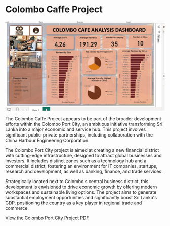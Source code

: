 # Colombo Caffe Project

![Dashboard](https://github.com/obeleg/colombo-cafe/blob/main/WhatsApp%20Image%202024-06-24%20at%2011.11.08%20AM.jpeg)

The Colombo Caffe Project appears to be part of the broader development efforts within the Colombo Port City, an ambitious initiative transforming Sri Lanka into a major economic and service hub. This project involves significant public-private partnerships, including collaboration with the China Harbour Engineering Corporation.

The Colombo Port City project is aimed at creating a new financial district with cutting-edge infrastructure, designed to attract global businesses and investors. It includes distinct zones such as a technology hub and a commercial district, fostering an environment for IT companies, startups, research and development, as well as banking, finance, and trade services.

Strategically located next to Colombo's central business district, this development is envisioned to drive economic growth by offering modern workspaces and sustainable living options. The project aims to generate substantial employment opportunities and significantly boost Sri Lanka's GDP, positioning the country as a key player in regional trade and commerce.


[View the Colombo Port City Project PDF](https://example.com/colombo-port-city-project.pdf)

